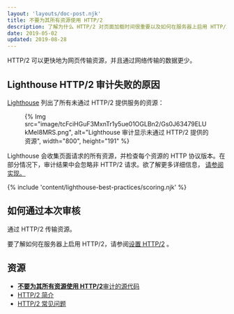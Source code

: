 ```yaml
---
layout: 'layouts/doc-post.njk'
title: 不要为其所有资源使用 HTTP/2
description: 了解为什么 HTTP/2 对页面加载时间很重要以及如何在服务器上启用 HTTP/2。
date: 2019-05-02
updated: 2019-08-28
---
```


HTTP/2 可以更快地为网页传输资源，并且通过网络传输的数据更少。

## Lighthouse HTTP/2 审计失败的原因

[Lighthouse](https://developers.google.com/web/tools/lighthouse/) 列出了所有未通过 HTTP/2 提供服务的资源：

<figure>{% Img src="image/tcFciHGuF3MxnTr1y5ue01OGLBn2/Gs0J63479ELUkMeI8MRS.png", alt="Lighthouse 审计显示未通过 HTTP/2 提供的资源", width="800", height="191" %}</figure>

Lighthouse 会收集页面请求的所有资源，并检查每个资源的 HTTP 协议版本。在部分情况下，审计结果中会忽略非 HTTP/2 请求。欲了解更多详细信息， [请参阅实现。](https://github.com/GoogleChrome/lighthouse/blob/9fad007174f240982546887a7e97f452e0eeb1d1/lighthouse-core/audits/dobetterweb/uses-http2.js#L138)

{% include 'content/lighthouse-best-practices/scoring.njk' %}

## 如何通过本次审核

通过 HTTP/2 传输资源。

要了解如何在服务器上启用 HTTP/2，请参阅[设置 HTTP/2](https://dassur.ma/things/h2setup/) 。

## 资源

- [**不要为其所有资源使用 HTTP/2**审计的源代码](https://github.com/GoogleChrome/lighthouse/blob/master/lighthouse-core/audits/dobetterweb/uses-http2.js)
- [HTTP/2 简介](https://developers.google.com/web/fundamentals/performance/http2/)
- [HTTP/2 常见问题](https://http2.github.io/faq/)
